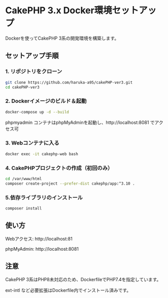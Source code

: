# CakePHP 3.x Docker環境セットアップ

Dockerを使ってCakePHP 3系の開発環境を構築します。

## セットアップ手順

### 1. リポジトリをクローン

```bash
git clone https://github.com/haruka-a95/cakePHP-ver3.git
cd cakePHP-ver3
```

### 2. Dockerイメージのビルド＆起動
```bash
docker-compose up -d --build
```

phpmyadmin コンテナはphpMyAdminを起動し、http://localhost:8081 でアクセス可

### 3. Webコンテナに入る
```bash
docker exec -it cakephp-web bash

```
### 4. CakePHPプロジェクトの作成（初回のみ）
```bash
cd /var/www/html
composer create-project --prefer-dist cakephp/app:^3.10 .
```

### 5.依存ライブラリのインストール

```bash
composer install
```

## 使い方
Webアクセス: http://localhost:81

phpMyAdmin: http://localhost:8081

## 注意
CakePHP 3系はPHP8未対応のため、DockerfileでPHP7.4を指定しています。

ext-intl など必要拡張はDockerfile内でインストール済みです。